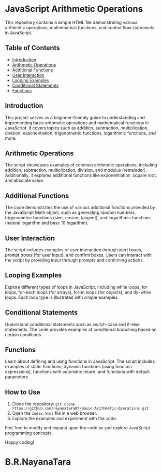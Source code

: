 # JavaScript Arithmetic Operations

This repository contains a simple HTML file demonstrating various arithmetic operations, mathematical functions, and control flow statements in JavaScript.

## Table of Contents
- [Introduction](#introduction)
- [Arithmetic Operations](#arithmetic-operations)
- [Additional Functions](#additional-functions)
- [User Interaction](#user-interaction)
- [Looping Examples](#looping-examples)
- [Conditional Statements](#conditional-statements)
- [Functions](#functions)

## Introduction
This project serves as a beginner-friendly guide to understanding and implementing basic arithmetic operations and mathematical functions in JavaScript. It covers topics such as addition, subtraction, multiplication, division, exponentiation, trigonometric functions, logarithmic functions, and more.

## Arithmetic Operations
The script showcases examples of common arithmetic operations, including addition, subtraction, multiplication, division, and modulus (remainder). Additionally, it explores additional functions like exponentiation, square root, and absolute value.

## Additional Functions
The code demonstrates the use of various additional functions provided by the JavaScript Math object, such as generating random numbers, trigonometric functions (sine, cosine, tangent), and logarithmic functions (natural logarithm and base 10 logarithm).

## User Interaction
The script includes examples of user interaction through alert boxes, prompt boxes (for user input), and confirm boxes. Users can interact with the script by providing input through prompts and confirming actions.

## Looping Examples
Explore different types of loops in JavaScript, including while loops, for loops, for-each loops (for arrays), for-in loops (for objects), and do-while loops. Each loop type is illustrated with simple examples.

## Conditional Statements
Understand conditional statements such as switch-case and if-else statements. The code provides examples of conditional branching based on certain conditions.

## Functions
Learn about defining and using functions in JavaScript. The script includes examples of static functions, dynamic functions (using function expressions), functions with automatic return, and functions with default parameters.

## How to Use
1. Clone the repository: `git clone https://github.com/nayanatara07/Basic-Arithmetic-Operations.git`
2. Open the `index.html` file in a web browser.
3. Explore the examples and experiment with the code.

Feel free to modify and expand upon the code as you explore JavaScript programming concepts.

Happy coding!
# B.R.NayanaTara
